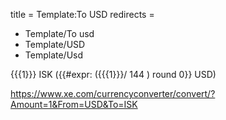 title = Template:To USD
redirects =
-  Template/To usd
-  Template/USD
-  Template/Usd
>>>>

<onlyinclude>{{{1}}} ISK ({{#expr: ({{{1}}}/ 144 ) round 0}} USD)</onlyinclude><noinclude>

https://www.xe.com/currencyconverter/convert/?Amount=1&From=USD&To=ISK

</noinclude>